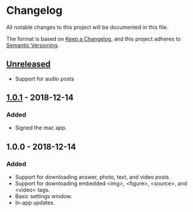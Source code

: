 # Changelog
All notable changes to this project will be documented in this file.

The format is based on [Keep a Changelog](https://keepachangelog.com/en/1.0.0/),
and this project adheres to [Semantic Versioning](https://semver.org/spec/v2.0.0.html).

## [Unreleased]
- Support for audio posts

## [1.0.1] - 2018-12-14
### Added
- Signed the mac app.

## 1.0.0 - 2018-12-14
### Added
- Support for downloading answer, photo, text, and video posts.
- Support for downloading embedded \<img>, \<figure>, \<source>, and \<video> tags.
- Basic settings window.
- In-app updates.

[Unreleased]: https://github.com/thislooksfun/tumblweed/compare/v1.0.1...HEAD
[1.0.1]: https://github.com/thislooksfun/tumblweed/compare/v1.0.0...v1.0.1